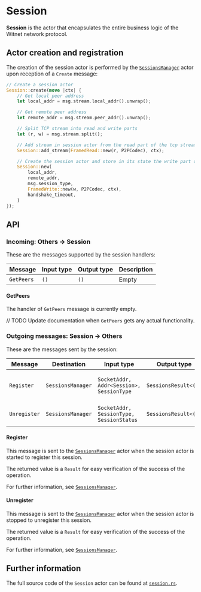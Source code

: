 # Session

__Session__ is the actor that encapsulates the entire business logic of the Witnet network protocol.



## Actor creation and registration

The creation of the session actor is performed by the [`SessionsManager`][sessions_manager] actor
upon reception of a `Create` message:

```rust
// Create a session actor
Session::create(move |ctx| {
    // Get local peer address
    let local_addr = msg.stream.local_addr().unwrap();

    // Get remote peer address
    let remote_addr = msg.stream.peer_addr().unwrap();

    // Split TCP stream into read and write parts
    let (r, w) = msg.stream.split();

    // Add stream in session actor from the read part of the tcp stream
    Session::add_stream(FramedRead::new(r, P2PCodec), ctx);

    // Create the session actor and store in its state the write part of the tcp stream
    Session::new(
        local_addr,
        remote_addr,
        msg.session_type,
        FramedWrite::new(w, P2PCodec, ctx),
        handshake_timeout,
    )
});
```


## API

### Incoming: Others -> Session 

These are the messages supported by the session handlers:

| Message          | Input type            | Output type                       | Description            |
| ---------------- | --------------------- | --------------------------------- | ---------------------- |
| `GetPeers`       | `()`                  | `()`                              | Empty                  |

#### GetPeers
The handler of `GetPeers` message is currently empty.

// TODO Update documentation when `GetPeers` gets any actual functionality.


### Outgoing messages: Session -> Others

These are the messages sent by the session:

| Message                 | Destination               | Input type                                        | Output type                         | Description                           |
|-------------------------|---------------------------|---------------------------------------------------|-------------------------------------|---------------------------------------|
| `Register`              | `SessionsManager`         | `SocketAddr, Addr<Session>, SessionType`          | `SessionsResult<()>`                | Request to register a new session     |
| `Unregister`            | `SessionsManager`         | `SocketAddr, SessionType, SessionStatus`          | `SessionsResult<()>`                | Request to unregister a session       |


#### Register

This message is sent to the [`SessionsManager`][sessions_manager] actor when the session 
actor is started to register this session.

The returned value is a `Result` for easy verification of the success of the operation.

For further information, see [`SessionsManager`][sessions_manager].

#### Unregister
 
This message is sent to the [`SessionsManager`][sessions_manager] actor when the session
actor is stopped to unregister this session.

The returned value is a `Result` for easy verification of the success of the operation.

For further information, see [`SessionsManager`][sessions_manager].

## Further information
The full source code of the `Session` actor can be found at [`session.rs`][session].

[sessions_manager]: https://github.com/witnet/witnet-rust/blob/master/core/src/actors/sessions_manager.rs
[session]: https://github.com/witnet/witnet-rust/blob/master/core/src/actors/session.rs